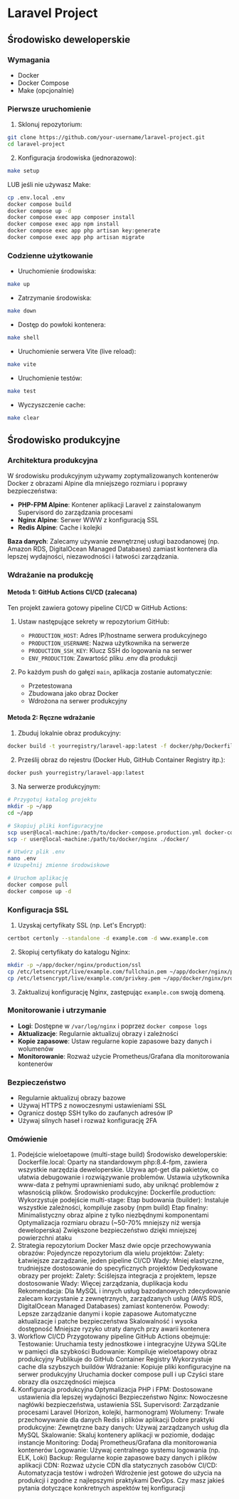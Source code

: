 # Laravel Project

## Środowisko deweloperskie

### Wymagania
- Docker
- Docker Compose
- Make (opcjonalnie)

### Pierwsze uruchomienie

1. Sklonuj repozytorium:
```bash
git clone https://github.com/your-username/laravel-project.git
cd laravel-project
```

2. Konfiguracja środowiska (jednorazowo):
```bash
make setup
```

LUB jeśli nie używasz Make:

```bash
cp .env.local .env
docker compose build
docker compose up -d
docker compose exec app composer install
docker compose exec app npm install
docker compose exec app php artisan key:generate
docker compose exec app php artisan migrate
```

### Codzienne użytkowanie

- Uruchomienie środowiska:
```bash
make up
```

- Zatrzymanie środowiska:
```bash
make down
```

- Dostęp do powłoki kontenera:
```bash
make shell
```

- Uruchomienie serwera Vite (live reload):
```bash
make vite
```

- Uruchomienie testów:
```bash
make test
```

- Wyczyszczenie cache:
```bash
make clear
```

## Środowisko produkcyjne

### Architektura produkcyjna

W środowisku produkcyjnym używamy zoptymalizowanych kontenerów Docker z obrazami Alpine dla mniejszego rozmiaru i poprawy bezpieczeństwa:

- **PHP-FPM Alpine**: Kontener aplikacji Laravel z zainstalowanym Supervisord do zarządzania procesami
- **Nginx Alpine**: Serwer WWW z konfiguracją SSL
- **Redis Alpine**: Cache i kolejki

**Baza danych**: Zalecamy używanie zewnętrznej usługi bazodanowej (np. Amazon RDS, DigitalOcean Managed Databases) zamiast kontenera dla lepszej wydajności, niezawodności i łatwości zarządzania.

### Wdrażanie na produkcję

#### Metoda 1: GitHub Actions CI/CD (zalecana)

Ten projekt zawiera gotowy pipeline CI/CD w GitHub Actions:

1. Ustaw następujące sekrety w repozytorium GitHub:
   - `PRODUCTION_HOST`: Adres IP/hostname serwera produkcyjnego
   - `PRODUCTION_USERNAME`: Nazwa użytkownika na serwerze
   - `PRODUCTION_SSH_KEY`: Klucz SSH do logowania na serwer
   - `ENV_PRODUCTION`: Zawartość pliku .env dla produkcji

2. Po każdym push do gałęzi `main`, aplikacja zostanie automatycznie:
   - Przetestowana
   - Zbudowana jako obraz Docker
   - Wdrożona na serwer produkcyjny

#### Metoda 2: Ręczne wdrażanie

1. Zbuduj lokalnie obraz produkcyjny:
```bash
docker build -t yourregistry/laravel-app:latest -f docker/php/Dockerfile.production .
```

2. Prześlij obraz do rejestru (Docker Hub, GitHub Container Registry itp.):
```bash
docker push yourregistry/laravel-app:latest
```

3. Na serwerze produkcyjnym:
```bash
# Przygotuj katalog projektu
mkdir -p ~/app
cd ~/app

# Skopiuj pliki konfiguracyjne
scp user@local-machine:/path/to/docker-compose.production.yml docker-compose.yml
scp -r user@local-machine:/path/to/docker/nginx ./docker/

# Utwórz plik .env
nano .env
# Uzupełnij zmienne środowiskowe

# Uruchom aplikację
docker compose pull
docker compose up -d
```

### Konfiguracja SSL

1. Uzyskaj certyfikaty SSL (np. Let's Encrypt):
```bash
certbot certonly --standalone -d example.com -d www.example.com
```

2. Skopiuj certyfikaty do katalogu Nginx:
```bash
mkdir -p ~/app/docker/nginx/production/ssl
cp /etc/letsencrypt/live/example.com/fullchain.pem ~/app/docker/nginx/production/ssl/
cp /etc/letsencrypt/live/example.com/privkey.pem ~/app/docker/nginx/production/ssl/
```

3. Zaktualizuj konfigurację Nginx, zastępując `example.com` swoją domeną.

### Monitorowanie i utrzymanie

- **Logi**: Dostępne w `/var/log/nginx` i poprzez `docker compose logs`
- **Aktualizacje**: Regularnie aktualizuj obrazy i zależności
- **Kopie zapasowe**: Ustaw regularne kopie zapasowe bazy danych i wolumenów
- **Monitorowanie**: Rozważ użycie Prometheus/Grafana dla monitorowania kontenerów

### Bezpieczeństwo

- Regularnie aktualizuj obrazy bazowe
- Używaj HTTPS z nowoczesnymi ustawieniami SSL
- Ogranicz dostęp SSH tylko do zaufanych adresów IP
- Używaj silnych haseł i rozważ konfigurację 2FA 


### Omówienie

1. Podejście wieloetapowe (multi-stage build)
Środowisko deweloperskie:
Dockerfile.local: Oparty na standardowym php:8.4-fpm, zawiera wszystkie narzędzia deweloperskie.
Używa apt-get dla pakietów, co ułatwia debugowanie i rozwiązywanie problemów.
Ustawia użytkownika www-data z pełnymi uprawnieniami sudo, aby uniknąć problemów z własnością plików.
Środowisko produkcyjne:
Dockerfile.production: Wykorzystuje podejście multi-stage:
Etap budowania (builder): Instaluje wszystkie zależności, kompiluje zasoby (npm build)
Etap finalny: Minimalistyczny obraz alpine z tylko niezbędnymi komponentami
Optymalizacja rozmiaru obrazu (~50-70% mniejszy niż wersja deweloperska)
Zwiększone bezpieczeństwo dzięki mniejszej powierzchni ataku
2. Strategia repozytorium Docker
Masz dwie opcje przechowywania obrazów:
Pojedyncze repozytorium dla wielu projektów:
Zalety: Łatwiejsze zarządzanie, jeden pipeline CI/CD
Wady: Mniej elastyczne, trudniejsze dostosowanie do specyficznych projektów
Dedykowane obrazy per projekt:
Zalety: Ściślejsza integracja z projektem, lepsze dostosowanie
Wady: Więcej zarządzania, duplikacja kodu
Rekomendacja: Dla MySQL i innych usług bazodanowych zdecydowanie zalecam korzystanie z zewnętrznych, zarządzanych usług (AWS RDS, DigitalOcean Managed Databases) zamiast kontenerów. Powody:
Lepsze zarządzanie danymi i kopie zapasowe
Automatyczne aktualizacje i patche bezpieczeństwa
Skalowalność i wysoka dostępność
Mniejsze ryzyko utraty danych przy awarii kontenera
3. Workflow CI/CD
Przygotowany pipeline GitHub Actions obejmuje:
Testowanie:
Uruchamia testy jednostkowe i integracyjne
Używa SQLite w pamięci dla szybkości
Budowanie:
Kompiluje wieloetapowy obraz produkcyjny
Publikuje do GitHub Container Registry
Wykorzystuje cache dla szybszych buildów
Wdrażanie:
Kopiuje pliki konfiguracyjne na serwer produkcyjny
Uruchamia docker compose pull i up
Czyści stare obrazy dla oszczędności miejsca
4. Konfiguracja produkcyjna
Optymalizacja PHP i FPM: Dostosowane ustawienia dla lepszej wydajności
Bezpieczeństwo Nginx: Nowoczesne nagłówki bezpieczeństwa, ustawienia SSL
Supervisord: Zarządzanie procesami Laravel (Horizon, kolejki, harmonogram)
Wolumeny: Trwałe przechowywanie dla danych Redis i plików aplikacji
Dobre praktyki produkcyjne:
Zewnętrzne bazy danych: Używaj zarządzanych usług dla MySQL
Skalowanie: Skaluj kontenery aplikacji w poziomie, dodając instancje
Monitoring: Dodaj Prometheus/Grafana dla monitorowania kontenerów
Logowanie: Używaj centralnego systemu logowania (np. ELK, Loki)
Backup: Regularne kopie zapasowe bazy danych i plików aplikacji
CDN: Rozważ użycie CDN dla statycznych zasobów
CI/CD: Automatyzacja testów i wdrożeń
Wdrożenie jest gotowe do użycia na produkcji i zgodne z najlepszymi praktykami DevOps. Czy masz jakieś pytania dotyczące konkretnych aspektów tej konfiguracji
